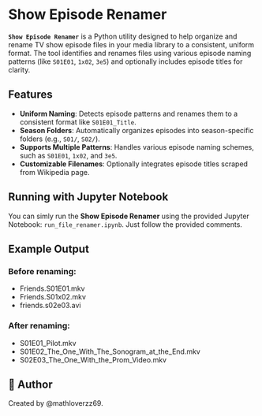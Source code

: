 # Show Episode Renamer

**`Show Episode Renamer`** is a Python utility designed to help organize and rename TV show episode files in your media library to a consistent, uniform format. The tool identifies and renames files using various episode naming patterns (like `S01E01`, `1x02`, `3e5`) and optionally includes episode titles for clarity.

## Features

- **Uniform Naming**: Detects episode patterns and renames them to a consistent format like `S01E01_Title`.
- **Season Folders**: Automatically organizes episodes into season-specific folders (e.g., `S01/`, `S02/`).
- **Supports Multiple Patterns**: Handles various episode naming schemes, such as `S01E01`, `1x02`, and `3e5`.
- **Customizable Filenames**: Optionally integrates episode titles scraped from Wikipedia page.

## Running with Jupyter Notebook

You can simly run the **Show Episode Renamer** using the provided Jupyter Notebook: `run_file_renamer.ipynb`. Just follow the provided comments.

## Example Output

### Before renaming:
- Friends.S01E01.mkv  
- Friends.S01x02.mkv  
- friends.s02e03.avi  

### After renaming:
- S01E01_Pilot.mkv  
- S01E02_The_One_With_The_Sonogram_at_the_End.mkv  
- S02E03_The_One_With_the_Prom_Video.mkv

## 👤 Author
Created by @mathloverzz69. 


